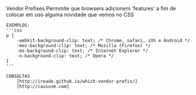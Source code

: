 Vendor Prefixes
    Permmite que browsers adicionem 'features' a fim de colocar em uso alguma novidade que vemos no CSS

    EXEMPLOS:
    '''css
    p {
        -webkit-background-clip: text; /* Chrome, safari, iOS e Android */
        -moz-background-clip: text; /* Mozilla (Firefox) */
        -ms-background-clip: text; /* Internet Explorer */
        -o-background-clip: text; /* Opera */  
    }
    '''

    CONSULTAS
        [http://ireade.github.io/which-vendor-prefix/]
        [http://cauiuse.com]